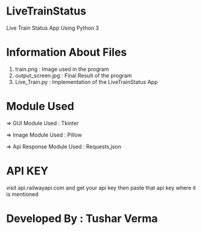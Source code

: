 # LiveTrainStatus
Live Train Status App Using Python 3

# Information About Files

1. train.png : Image used in the program
2. output_screen.jpg : Final Result of the program
3. Live_Train.py : Implementation of the LiveTrainStatus App

# Module Used

=> GUI Module Used : Tkinter

=> Image Module Used : Pillow

=> Api Response Module Used : Requests,json

# API KEY

visit api.railwayapi.com and get your api key then paste that api key where it is mentioned

# Developed By : Tushar Verma
